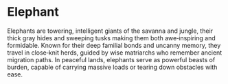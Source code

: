 # Elephant

Elephants are towering, intelligent giants of the savanna and jungle, their thick gray hides and sweeping tusks making them both awe‑inspiring and formidable. Known for their deep familial bonds and uncanny memory, they travel in close‑knit herds, guided by wise matriarchs who remember ancient migration paths. In peaceful lands, elephants serve as powerful beasts of burden, capable of carrying massive loads or tearing down obstacles with ease.

